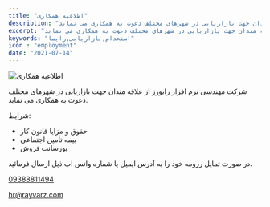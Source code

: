 ```yaml
---
title: "اطلاعیه همکاری"
description: "شرکت مهندسی نرم افزار رایورز از علاقه مندان جهت بازاریابی در شهرهای مختلف دعوت به همکاری می نماید"
excerpt: "شرکت مهندسی نرم افزار رایورز از علاقه مندان جهت بازاریابی در شهرهای مختلف دعوت به همکاری می نماید."
keywords: "استخدام,بازاریابی,رایما"
icon : "employment"
date: "2021-07-14"
---
```


![اطلاعیه همکاری](./آگهی-استخدام.png)


شرکت مهندسی نرم افزار رایورز از علاقه مندان جهت بازاریابی در شهرهای مختلف دعوت به همکاری می نماید.


شرایط:
- حقوق و مزایا قانون کار
- بیمه تأمین اجتماعی
- پورسانت فروش


در صورت تمایل رزومه خود را به آدرس ایمیل یا شماره واتس اپ ذیل ارسال فرمائید.


[09388811494](tel:09388811494)

[hr@rayvarz.com](mailto:hr@rayvarz.com)